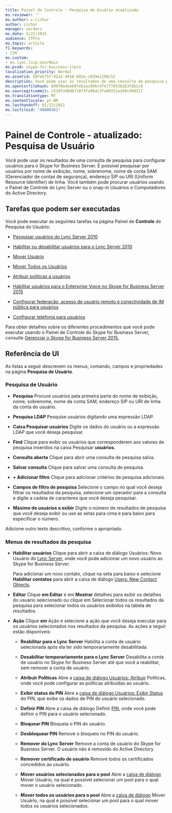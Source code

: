```yaml
---
title: Painel de Controle - Pesquisa de Usuário atualizada
ms.reviewer: ''
ms.author: v-cichur
author: cichur
manager: serdars
ms.date: 5/21/2015
audience: ITPro
ms.topic: article
f1.keywords:
- CSH
ms.custom:
- ms.lync.lscp.UserMain
ms.prod: skype-for-business-itpro
localization_priority: Normal
ms.assetid: 50feb75f-92a1-4916-b92e-c039e1290c52
description: Você pode usar os resultados de uma consulta de pesquisa para configurar usuários para o Skype for Business Server. É possível pesquisar por usuários por nome de exibição, nome, sobrenome, nome de conta SAM (Gerenciador de contas de segurança), endereço SIP ou URI (Uniform Resource Identifier) de linha. Você também pode procurar usuários usando o Painel de Controle do Lync Server ou o snap-in Usuários e Computadores do Active Directory.
ms.openlocfilehash: 699f0a4eeb07eb1ac056cdf4777853b163fdb1c0
ms.sourcegitcommit: c528fad9db719f3fa96dc3fa99332a349cd9d317
ms.translationtype: MT
ms.contentlocale: pt-BR
ms.lasthandoff: 01/12/2021
ms.locfileid: "49800361"
---
```

# <a name="control-panel---updated-user-search"></a>Painel de Controle - atualizado: Pesquisa de Usuário

Você pode usar os resultados de uma consulta de pesquisa para configurar usuários para o Skype for Business Server. É possível pesquisar por usuários por nome de exibição, nome, sobrenome, nome de conta SAM (Gerenciador de contas de segurança), endereço SIP ou URI (Uniform Resource Identifier) de linha. Você também pode procurar usuários usando o Painel de Controle do Lync Server ou o snap-in Usuários e Computadores do Active Directory.

## <a name="tasks-you-can-perform"></a>Tarefas que podem ser executadas

Você pode executar as seguintes tarefas na página Painel de **Controle** de Pesquisa do Usuário:

- [Pesquisar usuários do Lync Server 2010](https://technet.microsoft.com/library/3b9f6f55-d7a9-46ae-8e10-f221ba0d3bb5.aspx)

- [Habilitar ou desabilitar usuários para o Lync Server 2010](https://technet.microsoft.com/library/12497d00-f665-4a97-be68-854c5a8be4fc.aspx)

- [Mover Usuário](move-user.md)

- [Mover Todos os Usuários](move-all-users.md)

- [Atribuir políticas a usuários](https://technet.microsoft.com/library/a4ed0120-d9e5-4eb2-acfd-8de2cb503652.aspx)

- [Habilitar usuários para o Enterprise Voice no Skype for Business Server 2015](../../deploy/deploy-enterprise-voice/enable-users-for-enterprise-voice.md)

- [Configurar federação, acesso de usuário remoto e conectividade de IM pública para usuários](https://technet.microsoft.com/library/736fcaad-9f95-4896-b767-e199d86a00a4.aspx)

- [Configurar telefonia para usuários](https://technet.microsoft.com/library/4546432e-c839-4517-a2c5-bc0d4d8c6a03.aspx)

Para obter detalhes sobre os diferentes procedimentos que você pode executar usando o Painel de Controle do Skype for Business Server, consulte [Gerenciar o Skype for Business Server 2015.](../../manage/manage.md)

## <a name="ui-reference"></a>Referência de UI

As listas a seguir descrevem os menus, comando, campos e propriedades na página **Pesquisa de Usuário**.

### <a name="user-search"></a>Pesquisa de Usuário

- **Pesquisa** Procure usuários pela primeira parte do nome de exibição, nome, sobrenome, nome da conta SAM, endereço SIP ou URI de linha da conta do usuário.

- **Pesquisa LDAP** Pesquise usuários digitando uma expressão LDAP.

- **Caixa Pesquisar usuários** Digite os dados do usuário ou a expressão LDAP que você deseja pesquisar.

- **Find** Clique para exibir os usuários que corresponderem aos valores de pesquisa inseridos na caixa Pesquisar **usuários.**

- **Consulta aberta** Clique para abrir uma consulta de pesquisa salva.

- **Salvar consulta** Clique para salvar uma consulta de pesquisa.

- **+ Adicionar filtro** Clique para adicionar critérios de pesquisa adicionais.

- **Campos de filtro de pesquisa** Selecione o campo no qual você deseja filtrar os resultados da pesquisa, selecione um operador para a consulta e digite a cadeia de caracteres que você deseja pesquisar.

- **Máximo de usuários a exibir** Digite o número de resultados de pesquisa que você deseja exibir ou use as setas para cima e para baixo para especificar o número.

Adicione outro texto descritivo, conforme o apropriado.

### <a name="search-results-menus"></a>Menus de resultados da pesquisa

- **Habilitar usuários** Clique para abrir a caixa de diálogo Usuários: Novo Usuário do [Lync Server,](users-new-lync-server-user.md) onde você pode adicionar um novo usuário ao Skype for Business Server.

    Para adicionar um novo contato, clique na seta para baixo e selecione **Habilitar contatos** para abrir a caixa de diálogo [Users: New Contact Objects](users-new-contact-objects.md).

- **Editar** Clique **em Editar** e em **Mostrar** detalhes para exibir  os detalhes do usuário selecionado ou clique em Selecionar todos os resultados da pesquisa para selecionar todos os usuários exibidos na tabela de resultados.

- **Ação** Clique **em** Ação e selecione a ação que você deseja executar para os usuários selecionados nos resultados da pesquisa. As ações a seguir estão disponíveis:

  - **Reabilitar para o Lync Server** Habilita a conta de usuário selecionada após ela ter sido temporariamente desabilitada.

  - **Desabilitar temporariamente para o Lync Server** Desabilita a conta de usuário no Skype for Business Server até que você a reabilitar, sem remover a conta de usuário.

  - **Atribuir Políticas** Abre a [caixa de diálogo Usuários: Atribuir](users-assign-policies.md) Políticas, onde você pode configurar as políticas atribuídas ao usuário.

  - **Exibir status do PIN** Abre a [caixa de diálogo Usuários: Exibir Status](users-view-pin-status.md) do PIN, que exibe os dados de PIN do usuário selecionado.

  - **Definir PIN** Abre a caixa de diálogo Definir [PIN,](set-pin.md) onde você pode definir o PIN para o usuário selecionado.

  - **Bloquear PIN** Bloqueia o PIN do usuário.

  - **Desbloquear PIN** Remove o bloqueio no PIN do usuário.

  - **Remover do Lync Server** Remove a conta de usuário do Skype for Business Server. O usuário não é removido do Active Directory.

  - **Remover certificado de usuário** Remove todos os certificados concedidos ao usuário.

  - **Mover usuários selecionados para o pool** Abre a [caixa de diálogo](move-user.md) Mover Usuário, na qual é possível selecionar um pool para o qual mover o usuário selecionado.

  - **Mover todos os usuários para o pool** Abre a [caixa de diálogo](move-user.md) Mover Usuário, na qual é possível selecionar um pool para o qual mover todos os usuários selecionados.


